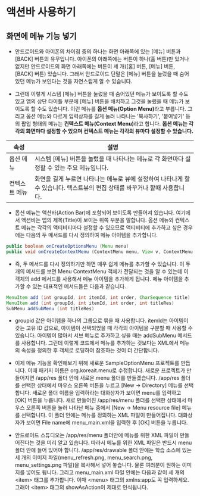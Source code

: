 # 액션바 사용하기

## 화면에 메뉴 기능 넣기

- 안드로이드와 아이폰의 차이점 중의 하나는 화면 아래쪽에 있는 [메뉴] 버튼과 [BACK] 버튼의 유무입니다. 아이폰의 아래쪽에는 버튼이 하나(홈 버튼)만 있거나 없지만 안드로이드의 화면 아래쪽에는 버튼이 세 개([홈] 버튼, [메뉴] 버튼, [BACK] 버튼) 있습니다. 그래서 안드로이드 단말은 [메뉴] 버튼을 눌렀을 때 숨어있던 메뉴가 보인다는 것을 자연스럽게 알 수 있습니다.

- 그런데 이렇게 시스템 [메뉴] 버튼을 눌렀을 때 숨어있던 메뉴가 보이도록 할 수도 있고 앱의 상단 타이틀 부분에 [메뉴] 버튼을 배치하고 그것을 눌렀을 때 메뉴가 보이도록 할 수도 있습니다. 이런 메뉴를 <b>옵션 메뉴(Option Menu)</b>라고 부릅니다. 그리고 옵션 메뉴와 다르게 입력상자를 길게 눌러 나타나는 '복사하기', '붙여넣기' 등의 팝업 형태의 메뉴는 <b>컨텍스트 메뉴(Context Menu)</b>라고 합니다. <b>옵션 메뉴는 각각의 화면마다 설정할 수 있으며 컨텍스트 메뉴는 각각의 뷰마다 설정할 수 있습니다.</b>

|속성|설명|
|----|--------|
|옵션 메뉴|시스템 [메뉴] 버튼을 눌렀을 때 나타나는 메뉴로 각 화면마다 설정할 수 있는 주요 메뉴입니다.|
|컨텍스트 메뉴|화면을 길게 누르면 나타나는 메뉴로 뷰에 설정하여 나타나게 할 수 있습니다. 텍스트뷰의 편집 상태를 바꾸거나 할때 사용합니다.|


- 옵션 메뉴는 액션바(Action Bar)에 포함되어 보이도록 만들어져 있습니다. 여기에서 액션바는 앱의 제목(Title)이 보이는 위쪽 부분을 말합니다. 옵션 메뉴와 컨텍스트 메뉴는 각각의 액티비티마다 설정할 수 있으므로 액티비티에 추가하고 싶은 경우에는 다음의 두 메서드를 다시 정의하여 메뉴 아이템을 추가합니다.

```java
public boolean onCreateOptionsMenu (Menu menu)
public void onCreateContextMenu (ContextMenu menu, View v, ContextMenu.ContextMenuInfo menuInfo)
```

- 즉, 두 메서드를 다시 정의하기만 하면 매우 쉽게 메뉴를 추가할 수 있습니다. 이 두 개의 메서드를 보면 Menu ContextMenu 객체가 전달되는 것을 알 수 있는데 이 객체의 add 메서드를 사용해서 메뉴 아이템을 추가하게 됩니다. 메뉴 아이템을 추가할 수 있는 대표적인 메서드들은 다음과 같습니다.

```java
MenuItem add (int groupId, int itemId, int order, CharSequence title)
MenuItem add (int groupId, int itemId, int order, int titleRes)
SubMenu addSubMenu (int titleRes)
```

- groupid 값은 아이템을 하나의 그룹으로 묶을 때 사용합니다. itemld는 아이템이 갖는 고유 ID 값으로, 아이템이 선택되었을 때 각각의 아이템을 구분할 때 사용할 수 있습니다. 아이템이 많아서 서브 메뉴로 추가하고 싶을 때는 addSubMenu 메서드를 사용합니다. 그런데 이렇게 코드에서 메뉴를 추가하는 것보다는 XML에서 메뉴의 속성을 정의한 후 객체로 로딩하여 참조하는 것이 더 간단합니다.

- 이제 메뉴 기능을 확인해보기 위해 새로운 SampleOptionMenu 프로젝트를 만듭니다. 이때 패키지 이름은 org.koreait.menu로 수정합니다. 새로운 프로젝트가 만들어지면 /app/res 폴더 안에 새로운 menu 폴더를 만들겠습니다. /app/res 폴더를 선택한 상태에서 마우스 오른쪽 버튼을 누르고 [New → Directory] 메뉴를 선택합니다. 새로운 폴더 이름을 입력하라는 대화상자가 보이면 menu를 입력하고 [OK] 버튼을 누릅니다. 새로 만들어진 /app/res/menu 폴더를 선택한 상태에서 마우스 오른쪽 버튼을 눌러 나타난 메뉴 중에서 [New → Menu resource file] 메뉴를 선택합니다. 이 폴더 안에는 메뉴를 정의하는 XML 파일이 만들어집니다. 대화상자가 보이면 File name에 menu_main.xml을 입력한 후 [OK] 버튼을 누릅니다.

- 안드로이드 스튜디오는 /app/res/menu 폴더안에 메뉴를 위한 XML 파일이 만들어진다는 것을 미리 알고 있습니다. 따라서 메뉴를 위한 XML 파일은 반드시 menu 폴더 안에 들어 있어야 합니다. /app/res/drawable 폴더 안에는 학습 소스에 있는 세 개의 이미지 파일(menu_refresh.png, menu_search.png, menu_settings.png 파일)을 복사해서 넣어 놓습니다. 물론 여러분이 원하는 이미지를 넣어도 됩니다. 그리고 menu_main.xml 파일 안에는 다음과 같이 세 개의 \<item\> 태그를 추가합니다. 이때 \<menu\> 태그의 xmlns:app도 꼭 입력하세요. 그래야 \<item\> 태그의 showAsAction이 제대로 인식됩니다.

